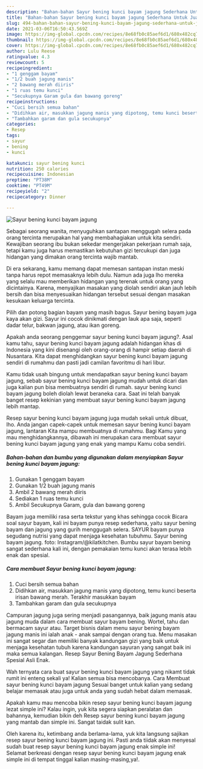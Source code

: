 ```yaml
---
description: "Bahan-bahan Sayur bening kunci bayam jagung Sederhana Untuk Jualan"
title: "Bahan-bahan Sayur bening kunci bayam jagung Sederhana Untuk Jualan"
slug: 494-bahan-bahan-sayur-bening-kunci-bayam-jagung-sederhana-untuk-jualan
date: 2021-03-06T16:50:43.569Z
image: https://img-global.cpcdn.com/recipes/8e68fb0c85aef6d1/680x482cq70/sayur-bening-kunci-bayam-jagung-foto-resep-utama.jpg
thumbnail: https://img-global.cpcdn.com/recipes/8e68fb0c85aef6d1/680x482cq70/sayur-bening-kunci-bayam-jagung-foto-resep-utama.jpg
cover: https://img-global.cpcdn.com/recipes/8e68fb0c85aef6d1/680x482cq70/sayur-bening-kunci-bayam-jagung-foto-resep-utama.jpg
author: Lulu Reese
ratingvalue: 4.3
reviewcount: 5
recipeingredient:
- "1 genggam bayam"
- "1/2 buah jagung manis"
- "2 bawang merah diiris"
- "1 ruas temu kunci"
- "Secukupnya Garam gula dan bawang goreng"
recipeinstructions:
- "Cuci bersih semua bahan"
- "Didihkan air, masukkan jagung manis yang dipotong, temu kunci beserta irisan bawang merah. Terakhir masukkan bayam"
- "Tambahkan garam dan gula secukupnya"
categories:
- Resep
tags:
- sayur
- bening
- kunci

katakunci: sayur bening kunci 
nutrition: 250 calories
recipecuisine: Indonesian
preptime: "PT38M"
cooktime: "PT49M"
recipeyield: "2"
recipecategory: Dinner

---
```



![Sayur bening kunci bayam jagung](https://img-global.cpcdn.com/recipes/8e68fb0c85aef6d1/680x482cq70/sayur-bening-kunci-bayam-jagung-foto-resep-utama.jpg)

Sebagai seorang wanita, menyuguhkan santapan menggugah selera pada orang tercinta merupakan hal yang membahagiakan untuk kita sendiri. Kewajiban seorang ibu bukan sekedar mengerjakan pekerjaan rumah saja, tetapi kamu juga harus memastikan kebutuhan gizi tercukupi dan juga hidangan yang dimakan orang tercinta wajib mantab.

Di era  sekarang, kamu memang dapat memesan santapan instan meski tanpa harus repot memasaknya lebih dulu. Namun ada juga lho mereka yang selalu mau memberikan hidangan yang terenak untuk orang yang dicintainya. Karena, menyajikan masakan yang diolah sendiri akan jauh lebih bersih dan bisa menyesuaikan hidangan tersebut sesuai dengan masakan kesukaan keluarga tercinta. 

Pilih dan potong bagian bayam yang masih bagus. Sayur bening bayam juga kaya akan gizi. Sayur ini cocok dinikmati dengan lauk apa saja, seperti dadar telur, bakwan jagung, atau ikan goreng.

Apakah anda seorang penggemar sayur bening kunci bayam jagung?. Asal kamu tahu, sayur bening kunci bayam jagung adalah hidangan khas di Indonesia yang kini disenangi oleh orang-orang di hampir setiap daerah di Nusantara. Kita dapat menghidangkan sayur bening kunci bayam jagung sendiri di rumahmu dan pasti jadi camilan favoritmu di hari libur.

Kamu tidak usah bingung untuk mendapatkan sayur bening kunci bayam jagung, sebab sayur bening kunci bayam jagung mudah untuk dicari dan juga kalian pun bisa membuatnya sendiri di rumah. sayur bening kunci bayam jagung boleh diolah lewat beraneka cara. Saat ini telah banyak banget resep kekinian yang membuat sayur bening kunci bayam jagung lebih mantap.

Resep sayur bening kunci bayam jagung juga mudah sekali untuk dibuat, lho. Anda jangan capek-capek untuk memesan sayur bening kunci bayam jagung, lantaran Kita mampu membuatnya di rumahmu. Bagi Kamu yang mau menghidangkannya, dibawah ini merupakan cara membuat sayur bening kunci bayam jagung yang enak yang mampu Kamu coba sendiri.

<!--inarticleads1-->

##### Bahan-bahan dan bumbu yang digunakan dalam menyiapkan Sayur bening kunci bayam jagung:

1. Gunakan 1 genggam bayam
1. Gunakan 1/2 buah jagung manis
1. Ambil 2 bawang merah diiris
1. Sediakan 1 ruas temu kunci
1. Ambil Secukupnya Garam, gula dan bawang goreng


Bayam juga memiliki rasa serta tekstur yang khas sehingga cocok Bicara soal sayur bayam, kali ini bayam punya resep sederhana, yaitu sayur bening bayam dan jagung yang gurih menggugah selera. SAYUR bayam punya segudang nutrisi yang dapat menjaga kesehatan tubuhmu. Sayur bening bayam jagung. foto: Instagram/@kilatkitchen. Bumbu sayur bayam bening sangat sederhana kali ini, dengan pemakaian temu kunci akan terasa lebih enak dan spesial. 

<!--inarticleads2-->

##### Cara membuat Sayur bening kunci bayam jagung:

1. Cuci bersih semua bahan
1. Didihkan air, masukkan jagung manis yang dipotong, temu kunci beserta irisan bawang merah. Terakhir masukkan bayam
1. Tambahkan garam dan gula secukupnya


Campuran jagung juga sering menjadi pasangannya, baik jagung manis atau jagung muda dalam cara membuat sayur bayam bening. Wortel, tahu dan bermacam sayur atau. Target bisnis dalam menu sayur bening bayam jagung manis ini ialah anak - anak sampai dengan orang tua. Menu masakan ini sangat segar dan memiliki banyak kandungan gizi yang baik untuk menjaga kesehatan tubuh karena kandungan sayuran yang sangat baik ini maka semua kalangan. Resep Sayur Bening Bayam Jagung Sederhana Spesial Asli Enak. 

Wah ternyata cara buat sayur bening kunci bayam jagung yang nikamt tidak rumit ini enteng sekali ya! Kalian semua bisa mencobanya. Cara Membuat sayur bening kunci bayam jagung Sesuai banget untuk kalian yang sedang belajar memasak atau juga untuk anda yang sudah hebat dalam memasak.

Apakah kamu mau mencoba bikin resep sayur bening kunci bayam jagung lezat simple ini? Kalau ingin, yuk kita segera siapkan peralatan dan bahannya, kemudian bikin deh Resep sayur bening kunci bayam jagung yang mantab dan simple ini. Sangat taidak sulit kan. 

Oleh karena itu, ketimbang anda berlama-lama, yuk kita langsung sajikan resep sayur bening kunci bayam jagung ini. Pasti anda tiidak akan menyesal sudah buat resep sayur bening kunci bayam jagung enak simple ini! Selamat berkreasi dengan resep sayur bening kunci bayam jagung enak simple ini di tempat tinggal kalian masing-masing,ya!.

